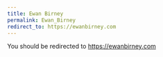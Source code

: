 ```yaml
---
title: Ewan Birney
permalink: Ewan_Birney
redirect_to: https://ewanbirney.com
---
```


You should be redirected to <https://ewanbirney.com>
